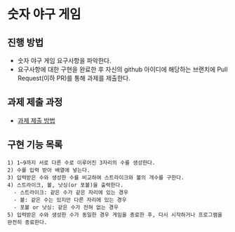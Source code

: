 # 숫자 야구 게임
## 진행 방법
* 숫자 야구 게임 요구사항을 파악한다.
* 요구사항에 대한 구현을 완료한 후 자신의 github 아이디에 해당하는 브랜치에 Pull Request(이하 PR)를 통해 과제를 제출한다.

## 과제 제출 과정
* [과제 제출 방법](https://github.com/next-step/nextstep-docs/tree/master/precourse)

## 구현 기능 목록
```
1) 1~9까지 서로 다른 수로 이루어진 3자리의 수를 생성한다.
2) 수를 입력 받아 배열에 넣는다.
3) 입력받은 수와 생성한 수를 비교하여 스트라이크와 볼의 개수를 구한다.
4) 스트라이크, 볼, 낫싱(or 포볼)을 출력한다.
  - 스트라이크: 같은 수가 같은 자리에 있는 경우
  - 볼: 같은 수는 있지만 다른 자리에 있는 경우
  - 포볼 or 낫싱: 같은 수가 전혀 없는 경우
5) 입력받은 수와 생성한 수가 동일한 경우 게임을 종료한 후, 다시 시작하거나 프로그램을 완전히 종료한다.
```
